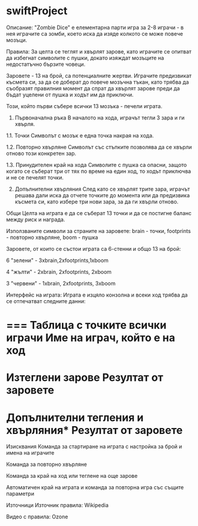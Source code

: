 # swiftProject
 
Описание:
"Zombie Dice" е елементарна парти игра за 2-8 играчи - в нея играчите са зомби, което иска да изяде колкото се може повече мозъци.

Правила:
За целта се теглят и хвърлят зарове, като играчите се опитват да избегнат символите с пушки, докато изяждат мозъците на недостатъчно бързите човеци.

Заровете - 13 на брой, са потенциалните жертви. Играчите предизвикат късмета си, за да се доберат до повече мозъчна тъкан, като трябва да съобразят правилния момент да спрат да хвърлят зарове преди да бъдат уцелени от пушка и ходът им да приключи.

Този, който първи събере всички 13 мозъка - печели играта.

1. Първоначална ръка
В началото на хода, играчът тегли 3 зара и ги хвърля.

1.1. Точки
Символът с мозък е една точка накрая на хода.

1.2. Повторно хвърляне
Символът със стъпките позволява да се хвърли отново този конкретен зар.

1.3. Принудителен край на хода
Символите с пушка са опасни, защото когато се съберат три от тях по време на един ход, то ходът приключва и не се печелят точки.

2. Допълнителни хвърляния
След като се хвърлят трите зара, играчът решава дали иска да отчете точките до момента или да предизвика късмета си, като избере три нови зара, за да ги хвърли отново.

Общи
Целта на играта е да се съберат 13 точки и да се постигне баланс между риск и награда.

Използваните символи за страните на заровете: brain - точки, footprints - повторно хвърляне, boom - пушка

Заровете, от които се състои играта са 6-стенни и общо 13 на брой:

6 "зелени" - 3хbrain,2хfootprints,1хboom

4 "жълти" - 2хbrain, 2хfootprints, 2хboom

3 "червени" - 1хbrain, 2хfootprints, 3хboom

Интерфейс на играта:
Играта е изцяло конзолна и всеки ход трябва да се отпечатват следните данни:

===
Таблица с точките всички играчи
Име на играч, който е на ход
===
Изтеглени зарове
Резултат от заровете
===
Допълнителни тегления и хвърляния*
Резултат от заровете
===
Изисквания
Команда за стартиране на играта с настройка за брой и имена на играчите

Команда за повторно хвърляне

Команда за край на ход или теглене на още зарове

Автоматичен край на играта и команда за повторна игра със същите параметри

Източници
Източник правила: Wikipedia

Видео с правила: Ozone
